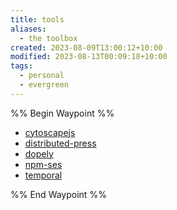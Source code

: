 ```yaml
---
title: tools
aliases:
  - the toolbox
created: 2023-08-09T13:00:12+10:00
modified: 2023-08-13T00:09:18+10:00
tags:
  - personal
  - evergreen
---
```

%% Begin Waypoint %%
- [cytoscapejs](./tools/cytoscapejs.md)
- [distributed-press](./tools/distributed-press.md)
- [dopely](./tools/dopely.md)
- [npm-ses](./tools/npm-ses.md)
- [temporal](./tools/temporal.md)

%% End Waypoint %%